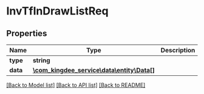 # InvTfInDrawListReq

## Properties
Name | Type | Description | Notes
------------ | ------------- | ------------- | -------------
**type** | **string** |  | [optional] 
**data** | [**\com_kingdee_service\data\entity\Data[]**](Data.md) |  | [optional] 

[[Back to Model list]](../README.md#documentation-for-models) [[Back to API list]](../README.md#documentation-for-api-endpoints) [[Back to README]](../README.md)


